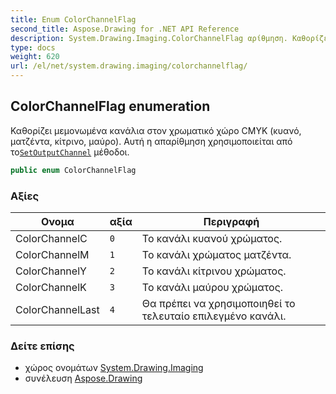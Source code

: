 ```yaml
---
title: Enum ColorChannelFlag
second_title: Aspose.Drawing for .NET API Reference
description: System.Drawing.Imaging.ColorChannelFlag αρίθμηση. Καθορίζει μεμονωμένα κανάλια στον χρωματικό χώρο CMYK κυανό ματζέντα κίτρινο μαύρο. Αυτή η απαρίθμηση χρησιμοποιείται από τοSetOutputChannel μέθοδοι.
type: docs
weight: 620
url: /el/net/system.drawing.imaging/colorchannelflag/
---
```

## ColorChannelFlag enumeration

Καθορίζει μεμονωμένα κανάλια στον χρωματικό χώρο CMYK (κυανό, ματζέντα, κίτρινο, μαύρο). Αυτή η απαρίθμηση χρησιμοποιείται από το[`SetOutputChannel`](../imageattributes/setoutputchannel/) μέθοδοι.

```csharp
public enum ColorChannelFlag
```

### Αξίες

| Ονομα | αξία | Περιγραφή |
| --- | --- | --- |
| ColorChannelC | `0` | Το κανάλι κυανού χρώματος. |
| ColorChannelM | `1` | Το κανάλι χρώματος ματζέντα. |
| ColorChannelY | `2` | Το κανάλι κίτρινου χρώματος. |
| ColorChannelK | `3` | Το κανάλι μαύρου χρώματος. |
| ColorChannelLast | `4` | Θα πρέπει να χρησιμοποιηθεί το τελευταίο επιλεγμένο κανάλι. |

### Δείτε επίσης

* χώρος ονομάτων [System.Drawing.Imaging](../../system.drawing.imaging/)
* συνέλευση [Aspose.Drawing](../../)


